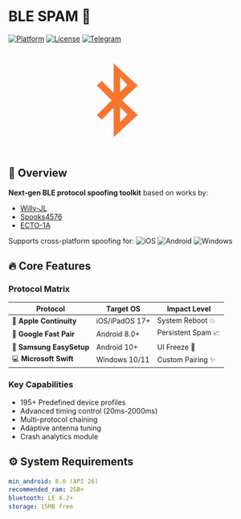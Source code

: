 # BLE SPAM 📡
[![Platform](https://img.shields.io/badge/Android-8.0%2B-brightgreen)](https://developer.android.com)
[![License](https://img.shields.io/badge/License-MIT-blue.svg)](LICENSE)
[![Telegram](https://img.shields.io/badge/Join-Telegram%20Channel-0088cc)](https://t.me/blespam)

<p align="center">
  <img src="./assets/logo.gif" width="200" alt="BLE Spammer Logo">
</p>

## 🚀 Overview
**Next-gen BLE protocol spoofing toolkit** based on works by:
- [Willy-JL](https://github.com/Willy-JL)
- [Spooks4576](https://github.com/Spooks4576) 
- [ECTO-1A](https://github.com/ECTO-1A)

Supports cross-platform spoofing for:
<img src="https://img.shields.io/badge/iOS-17+-000000?style=flat&logo=apple" alt="iOS">
<img src="https://img.shields.io/badge/Android-8.0+-3DDC84?style=flat&logo=android" alt="Android">
<img src="https://img.shields.io/badge/Windows-10+-0078D6?style=flat&logo=windows" alt="Windows">

## 🔥 Core Features
### Protocol Matrix
| Protocol                | Target OS          | Impact Level       |
|-------------------------|--------------------|--------------------|
| 🍏 **Apple Continuity** | iOS/iPadOS 17+     | System Reboot 💥   |
| 🤖 **Google Fast Pair** | Android 8.0+       | Persistent Spam 📈 |
| 📲 **Samsung EasySetup**| Android 10+        | UI Freeze 🛑       |
| 💻 **Microsoft Swift**  | Windows 10/11      | Custom Pairing ✨  |

### Key Capabilities
- 195+ Predefined device profiles
- Advanced timing control (20ms-2000ms)
- Multi-protocol chaining
- Adaptive antenna tuning
- Crash analytics module

## ⚙️ System Requirements
```yaml
min_android: 8.0 (API 26)
recommended_ram: 2GB+
bluetooth: LE 4.2+
storage: 15MB free
